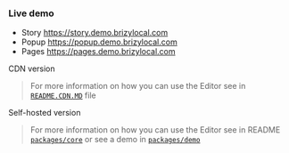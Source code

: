 ### Live demo
- Story https://story.demo.brizylocal.com
- Popup https://popup.demo.brizylocal.com
- Pages https://pages.demo.brizylocal.com

CDN version

> For more information on how you can use the Editor see in  [`README.CDN.MD`](https://github.com/EasyBrizy/Brizy-Local/blob/master/packages/core/docs/README.CDN.MD) file

Self-hosted version

> For more information on how you can use the Editor see in README [`packages/core`](https://github.com/EasyBrizy/Brizy-Local/blob/master/packages/core/README.MD) or see a demo in [`packages/demo`](https://github.com/EasyBrizy/Brizy-Local/blob/master/packages/demo/README.MD)

